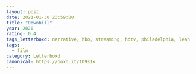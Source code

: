 ```yaml
---
layout: post 
date: 2021-01-30 23:59:00
title: "Downhill"
year: 2020
rating: 0.4
tags_letterboxd: narrative, hbo, streaming, hdtv, philadelphia, leah
tags:
  - film
category: Letterboxd
canonical: https://boxd.it/1D9sIx
---
```

